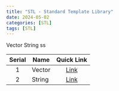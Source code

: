 ```yaml
---
title: "STL - Standard Template Library"
date: 2024-05-02
categories: [STL]
tags: [STL]
---
```


Vector
String
ss



| Serial | Name | Quick Link |
| :----: | -------- | :---: |
| 1 | Vector | [Link](http://127.0.0.1:4000/posts/stl-vector/) |
| 2 | String | [Link](http://127.0.0.1:4000/posts/stl-string/) |